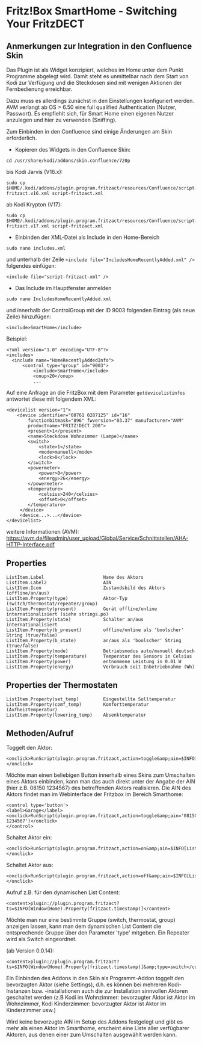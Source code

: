 <h1>Fritz!Box SmartHome - Switching Your FritzDECT</h1>
<h2>Anmerkungen zur Integration in den Confluence Skin</h2>

Das Plugin ist als Widget konzipiert, welches im Home unter dem Punkt Programme abgelegt wird. 
Damit steht es unmittelbar nach dem Start von Kodi zur Verfügung und die Steckdosen sind mit wenigen Aktionen der Fernbedienung erreichbar.

Dazu muss es allerdings zunächst in den Einstellungen konfiguriert werden. AVM verlangt ab OS > 6.50 eine full qualified Authentication (Nutzer, Passwort).
Es empfiehlt sich, für Smart Home einen eigenen Nutzer anzulegen und hier zu verwenden (Sniffing).

Zum Einbinden in den Confluence sind einige Änderungen am Skin erforderlich.

* Kopieren des Widgets in den Confluence Skin:

```
cd /usr/share/kodi/addons/skin.confluence/720p
```
bis Kodi Jarvis (V16.x):
```
sudo cp $HOME/.kodi/addons/plugin.program.fritzact/resources/Confluence/script-fritzact.v16.xml script-fritzact.xml
```
ab Kodi Krypton (V17):
```
sudo cp $HOME/.kodi/addons/plugin.program.fritzact/resources/Confluence/script-fritzact.v17.xml script-fritzact.xml
```

* Einbinden der XML-Datei als Include in den Home-Bereich

```
sudo nano includes.xml
```
  
  und unterhalb der Zeile `<include file="IncludesHomeRecentlyAdded.xml" />` folgendes einfügen:

    <include file="script-fritzact-xml" />
    
* Das Include im Hauptfenster anmelden

```
sudo nano IncludesHomeRecentlyAdded.xml
```

  und innerhalb der ControlGroup mit der ID 9003 folgenden Eintrag (als neue Zeile) hinzufügen:
   
```
<include>SmartHome</include>
```
   
   
   Beispiel:
   
```
<?xml version="1.0" encoding="UTF-8"?>
<includes>
  <include name="HomeRecentlyAddedInfo">
      <control type="group" id="9003">
          <include>SmartHome</include>
          <onup>20</onup>
          ...
```


     
Auf eine Anfrage an die FritzBox mit dem Parameter `getdevicelistinfos` antwortet diese mit folgendem XML:
 
```
<devicelist version="1">
    <device identifier="08761 0287125" id="16" 
        functionbitmask="896" fwversion="03.37" manufacturer="AVM"
        productname="FRITZ!DECT 200">
        <present>1</present>
        <name>Steckdose Wohnzimmer (Lampe)</name>
        <switch>
            <state>1</state>
            <mode>manuell</mode>
            <lock>0</lock>
        </switch>
        <powermeter>
            <power>0</power>
            <energy>26</energy>
        </powermeter>
        <temperature>
            <celsius>240</celsius>
            <offset>0</offset>
        </temperature>
     </device>
     <device...>...</device>
</devicelist>
```
    
weitere Informationen (AVM): https://avm.de/fileadmin/user_upload/Global/Service/Schnittstellen/AHA-HTTP-Interface.pdf

<h2>Properties</h2>

    ListItem.Label                      Name des Aktors
    ListItem.Label2                     AIN
    ListItem.Icon                       Zustandsbild des Aktors (offline/an/aus)
    ListItem.Property(type)             Aktor-Typ (switch/thermostat/repeater/group)
    ListItem.Property(present)          Gerät offline/online internationalisiert (siehe strings.po)
    ListItem.Property(state)            Schalter an/aus internationalisiert
    ListItem.Property(b_present)        offline/online als 'boolscher' String (true/false)
    ListItem.Property(b_state)          an/aus als 'boolscher' String (true/false)
    ListItem.Property(mode)             Betriebsmodus auto/manuell deutsch
    ListItem.Property(temperature)      Temperatur des Sensors in Celsius
    ListItem.Property(power)            entnommene Leistung in 0.01 W
    ListItem.Property(energy)           Verbrauch seit Inbetriebnahme (Wh)
    
<h2>Properties der Thermostaten</h2>

    ListItem.Property(set_temp)         Eingestellte Solltemperatur
    ListItem.Property(comf_temp)        Komforttemperatur (Aufheiztemperatur)
    ListItem.Property(lowering_temp)    Absenktemperatur

<h2>Methoden/Aufruf</h2>

Toggelt den Aktor:

```
<onclick>RunScript(plugin.program.fritzact,action=toggle&amp;ain=$INFO[ListItem.Label2])</onclick>
```

Möchte man einen beliebigen Button innerhalb eines Skins zum Umschalten eines Aktors einbinden, kann man das auch
direkt unter der Angabe der AIN (hier z.B. 08150 1234567) des betreffenden Aktors realisieren. Die AIN des Aktors findet
man im Webinterface der Fritzbox im Bereich Smarthome:

```
<control type='button'>
<label>Garage</label>
<onclick>RunScript(plugin.program.fritzact,action=toggle&amp;ain='08150 1234567')</onclick>
</control>
```

Schaltet Aktor ein:

```
<onclick>RunScript(plugin.program.fritzact,action=on&amp;ain=$INFO[ListItem.Label2])</onclick>
```

Schaltet Aktor aus:

```
<onclick>RunScript(plugin.program.fritzact,action=off&amp;ain=$INFO[ListItem.Label2])</onclick>
```
    
Aufruf z.B. für den dynamischen List Content:

```
<content>plugin://plugin.program.fritzact?ts=$INFO[Window(Home).Property(fritzact.timestamp)]</content>
```

Möchte man nur eine bestimmte Gruppe (switch, thermostat, group) anzeigen lassen, kann man dem dynamischen List Content
die entsprechende Gruppe über den Parameter 'type' mitgeben. Ein Repeater wird als Switch eingeordnet.

(ab Version 0.0.14):

```
<content>plugin://plugin.program.fritzact?ts=$INFO[Window(Home).Property(fritzact.timestamp)]&amp;type=switch</content>
```

Ein Einbinden des Addons in den Skin als Programm-Addon toggelt den bevorzugten Aktor (siehe Settings), d.h. es können bei
mehreren Kodi-Instanzen bzw. -installationen auch die zur Installation sinnvollen Aktoren geschaltet werden (z.B Kodi im
Wohnzimmer: bevorzugter Aktor ist Aktor im Wohnzimmer, Kodi Kinderzimmer: bevorzugter Aktor ist Aktor im Kinderzimmer usw.)

Wird keine bevorzugte AIN im Setup des Addons festgelegt und gibt es mehr als einen Aktor im Smarthome, erscheint eine
Liste aller verfügbarer Aktoren, aus denen einer zum Umschalten ausgewählt werden kann.
